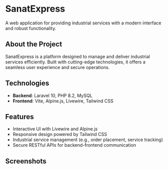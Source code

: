 # SanatExpress
A web application for providing industrial services with a modern interface and robust functionality.

## About the Project
SanatExpress is a platform designed to manage and deliver industrial services efficiently. Built with cutting-edge technologies, it offers a seamless user experience and secure operations.

## Technologies
- **Backend**: Laravel 10, PHP 8.2, MySQL
- **Frontend**: Vite, Alpine.js, Livewire, Tailwind CSS

## Features
- Interactive UI with Livewire and Alpine.js
- Responsive design powered by Tailwind CSS
- Industrial service management (e.g., order placement, service tracking)
- Secure RESTful APIs for backend-frontend communication

## Screenshots
